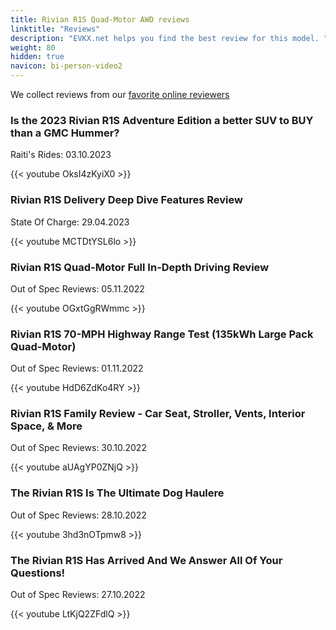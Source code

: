 ```yaml
---
title: Rivian R1S Quad-Motor AWD reviews
linktitle: "Reviews"
description: "EVKX.net helps you find the best review for this model. "
weight: 80
hidden: true
navicon: bi-person-video2
---
```

We collect reviews from our [favorite online reviewers](../../../../guides/evreviewers/)

<div class="container text-center shadow p-2 pe-4 mb-5 bg-body-tertiary rounded border">
<h3>Is the 2023 Rivian R1S Adventure Edition a better SUV to BUY than a GMC Hummer?</h3>
<p>Raiti's Rides: 03.10.2023</p>

{{< youtube OksI4zKyiX0 >}}

</div>
<div class="container text-center shadow p-2 pe-4 mb-5 bg-body-tertiary rounded border">
<h3>Rivian R1S Delivery Deep Dive Features Review</h3>
<p>State Of Charge: 29.04.2023</p>

{{< youtube MCTDtYSL6lo >}}

</div>
<div class="container text-center shadow p-2 pe-4 mb-5 bg-body-tertiary rounded border">
<h3>Rivian R1S Quad-Motor Full In-Depth Driving Review</h3>
<p>Out of Spec Reviews: 05.11.2022</p>

{{< youtube OGxtGgRWmmc >}}

</div>
<div class="container text-center shadow p-2 pe-4 mb-5 bg-body-tertiary rounded border">
<h3>Rivian R1S 70-MPH Highway Range Test (135kWh Large Pack Quad-Motor)</h3>
<p>Out of Spec Reviews: 01.11.2022</p>

{{< youtube HdD6ZdKo4RY >}}

</div>
<div class="container text-center shadow p-2 pe-4 mb-5 bg-body-tertiary rounded border">
<h3>Rivian R1S Family Review - Car Seat, Stroller, Vents, Interior Space, & More</h3>
<p>Out of Spec Reviews: 30.10.2022</p>

{{< youtube aUAgYP0ZNjQ >}}

</div>
<div class="container text-center shadow p-2 pe-4 mb-5 bg-body-tertiary rounded border">
<h3>The Rivian R1S Is The Ultimate Dog Haulere</h3>
<p>Out of Spec Reviews: 28.10.2022</p>

{{< youtube 3hd3nOTpmw8 >}}

</div>
<div class="container text-center shadow p-2 pe-4 mb-5 bg-body-tertiary rounded border">
<h3>The Rivian R1S Has Arrived And We Answer All Of Your Questions!</h3>
<p>Out of Spec Reviews: 27.10.2022</p>

{{< youtube LtKjQ2ZFdlQ >}}

</div>
